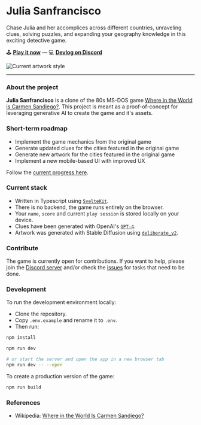 # Julia Sanfrancisco

Chase Julia and her accomplices across different countries, unraveling clues, solving puzzles, and expanding your geography knowledge in this exciting detective game.

🕹️ [**Play it now**](https://julia.strictoaster.com) — 💻 [**Devlog on Discord**](https://discord.com/channels/532702198040100874/1108858794831790080)

![Current artwork style](https://github.com/fmaclen/julia-sanfrancisco/assets/1434675/a8e7df0a-6603-4e10-9be7-1d52f1e13d08)

---

### About the project

**Julia Sanfrancisco** is a clone of the 80s MS-DOS game [Where in the World is Carmen Sandiego?](https://archive.org/details/msdos_Where_in_the_World_is_Carmen_Sandiego_Enhanced_1989).
This project is meant as a proof-of-concept for leveraging generative AI to create the game and it's assets.

### Short-term roadmap

- Implement the game mechanics from the original game
- Generate updated clues for the cities featured in the original game
- Generate new artwork for the cities featured in the original game
- Implement a new mobile-based UI with improved UX

Follow the [current progress here](https://github.com/fmaclen/julia-sanfrancisco/issues).

### Current stack

- Written in Typescript using [`SvelteKit`](https://kit.svelte.dev).
- There is no backend, the game runs entirely on the browser.
- Your `name`, `score` and current `play session` is stored locally on your device.
- Clues have been generated with OpenAI's [`GPT-4`](https://openai.com/research/gpt-4).
- Artwork was generated with Stable Diffusion using [`deliberate_v2`](https://civitai.com/models/4823/deliberate).

### Contribute

The game is currently open for contributions. If you want to help, please join the [Discord server](https://discord.com/channels/532702198040100874/1108858794831790080) and/or check the [issues](https://github.com/fmaclen/julia-sanfrancisco/issues) for tasks that need to
be done.

### Development

To run the development environment locally:

- Clone the repository.
- Copy `.env.example` and rename it to `.env`.
- Then run:

```bash
npm install

npm run dev

# or start the server and open the app in a new browser tab
npm run dev -- --open
```

To create a production version of the game:

```bash
npm run build
```

### References

- Wikipedia: [Where in the World Is Carmen Sandiego?](<https://en.wikipedia.org/wiki/Where_in_the_World_Is_Carmen_Sandiego%3F_(1985_video_game)>)
